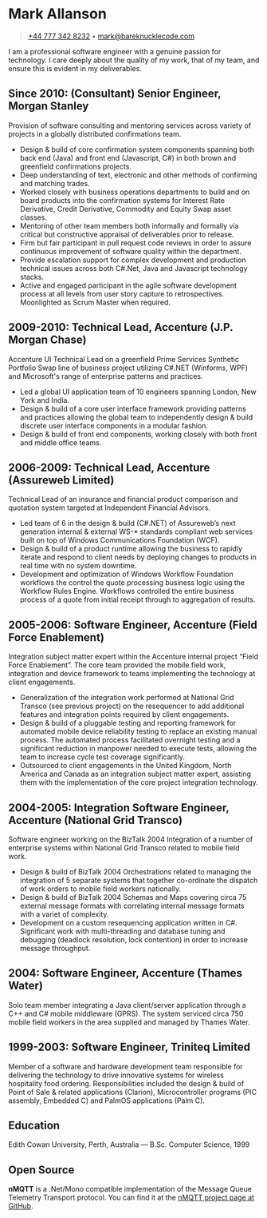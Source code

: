 Mark Allanson
=============

> [+44 777 342 8232](tel:+447773428232) • [mark@bareknucklecode.com](mailto:mark@barekucklecode.com)  

I am a professional software engineer with a genuine passion for technology. I care deeply about the quality of my work,
that of my team, and ensure this is evident in my deliverables.

Since 2010: (Consultant) Senior Engineer, Morgan Stanley 
----------------------------------------------------------
Provision of software consulting and mentoring services across variety of projects in a globally distributed 
confirmations team.

* Design & build of core confirmation system components spanning both back end (Java) and front end 
  (Javascript, C#) in both brown and greenfield confirmations projects. 
* Deep understanding of text, electronic and other methods of confirming and matching trades.
* Worked closely with business operations departments to build and on board products into the confirmation systems for 
  Interest Rate Derivative, Credit Derivative, Commodity and Equity Swap asset classes.
* Mentoring of other team members both informally and formally via critical but constructive appraisal of deliverables 
  prior to release.
* Firm but fair participant in pull request code reviews in order to assure continuous improvement of software quality 
  within the department.
* Provide escalation support for complex development and production technical issues across both C#.Net, Java and 
  Javascript technology stacks.
* Active and engaged participant in the agile software development process at all levels from user story capture to 
  retrospectives. Moonlighted as Scrum Master when required.

2009-2010: Technical Lead, Accenture (J.P. Morgan Chase)
--------------------------------------------------------
Accenture UI Technical Lead on a greenfield Prime Services Synthetic Portfolio Swap line of business project utilizing
C#.NET (Winforms, WPF) and Microsoft's range of enterprise patterns and practices.

* Led a global UI application team of 10 engineers spanning London, New York and India.
* Design & build of a core user interface framework providing patterns and practices allowing the global team to
  independently design & build discrete user interface components in a modular fashion.
* Design & build of front end components, working closely with both front and middle office teams.

2006-2009: Technical Lead, Accenture (Assureweb Limited)
--------------------------------------------------------
Technical Lead of an insurance and financial product comparison and quotation system targeted at Independent Financial 
Advisors.

* Led team of 6 in the design & build (C#.NET) of Assureweb’s next generation internal & external WS-* standards 
  compliant web services built on top of Windows Communications Foundation (WCF).
* Design & build of a product runtime allowing the business to rapidly iterate and respond to client needs by 
  deploying changes to products in real time with no system downtime.
* Development and optimization of Windows Workflow Foundation workflows the control the quote processing business logic 
  using the Workflow Rules Engine. Workflows controlled the entire business process of a quote from initial receipt 
  through to aggregation of results.

2005-2006: Software Engineer, Accenture (Field Force Enablement)
----------------------------------------------------------------
Integration subject matter expert within the Accenture internal project “Field Force Enablement”. The core team provided 
the mobile field work, integration and device framework to teams implementing the technology at client engagements.

* Generalization of the integration work performed at National Grid Transco (see previous project) on the resequencer 
  to add additional features and integration points required by client engagements.
* Design & build of a pluggable testing and reporting framework for automated mobile device reliability testing to 
  replace an existing manual process. The automated process facilitated overnight testing and a significant reduction in 
  manpower needed to execute tests, allowing the team to increase cycle test coverage significantly.
* Outsourced to client engagements in the United Kingdom, North America and Canada as an integration subject matter 
  expert, assisting them with the implementation of the core project integration technology.

2004-2005: Integration Software Engineer, Accenture (National Grid Transco)
---------------------------------------------------------------------------
Software engineer working on the BizTalk 2004 Integration of a number of enterprise systems within National Grid 
Transco related to mobile field work.

* Design & build of BizTalk 2004 Orchestrations related to managing the integration of 5 separate systems that 
  together co-ordinate the dispatch of work orders to mobile field workers nationally.
* Design & build of BizTalk 2004 Schemas and Maps covering circa 75 external message formats with correlating 
  internal message formats with a variet of complexity.
* Development on a custom resequencing application written in C#. Significant work with multi-threading and database 
  tuning and debugging (deadlock resolution, lock contention) in order to increase message throughput.

2004: Software Engineer, Accenture (Thames Water)
-------------------------------------------------
Solo team member integrating a Java client/server application through a C++ and C# mobile middleware (GPRS). The 
system serviced circa 750 mobile field workers in the area supplied and managed by Thames Water.

1999-2003: Software Engineer, Triniteq Limited
----------------------------------------------
Member of a software and hardware development team responsible for delivering the technology to drive 
innovative systems for wireless hospitality food ordering. Responsibilities included the design & build 
of Point of Sale & related applications (Clarion), Microcontroller programs (PIC assembly, Embedded C) and PalmOS 
applications (Palm C).

Education
---------
Edith Cowan University, Perth, Australia — B.Sc. Computer Science, 1999

Open Source
---------
**nMQTT** is a .Net/Mono compatible implementation of the Message Queue Telemetry Transport protocol. 
You can find it at the [nMQTT project page at GitHub](http://github.com/markallanson/nmqtt).
